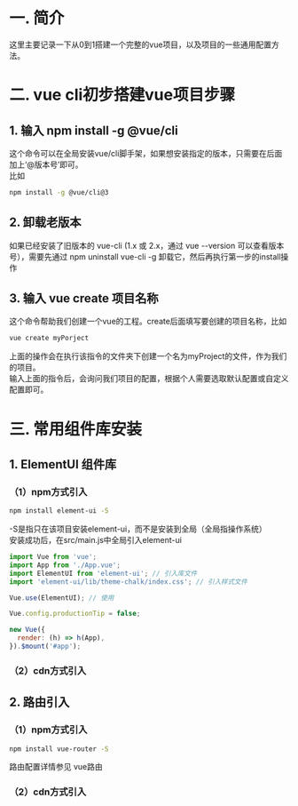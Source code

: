 # 一. 简介
这里主要记录一下从0到1搭建一个完整的vue项目，以及项目的一些通用配置方法。

# 二. vue cli初步搭建vue项目步骤
## 1. 输入 npm install -g @vue/cli
这个命令可以在全局安装vue/cli脚手架，如果想安装指定的版本，只需要在后面加上‘@版本号’即可。  
比如
```bash
npm install -g @vue/cli@3
```
## 2. 卸载老版本
如果已经安装了旧版本的 vue-cli (1.x 或 2.x，通过 vue --version 可以查看版本号），需要先通过 npm uninstall vue-cli -g 卸载它，然后再执行第一步的install操作
## 3. 输入 vue create 项目名称
这个命令帮助我们创建一个vue的工程。create后面填写要创建的项目名称，比如
```bash
vue create myPorject
```
上面的操作会在执行该指令的文件夹下创建一个名为myProject的文件，作为我们的项目。  
输入上面的指令后，会询问我们项目的配置，根据个人需要选取默认配置或自定义配置即可。

# 三. 常用组件库安装
## 1. ElementUI 组件库
### （1）npm方式引入
```bash
npm install element-ui -S
```
-S是指只在该项目安装element-ui，而不是安装到全局（全局指操作系统）  
安装成功后，在src/main.js中全局引入element-ui  
```javascript
import Vue from 'vue';
import App from './App.vue';
import ElementUI from 'element-ui'; // 引入库文件
import 'element-ui/lib/theme-chalk/index.css'; // 引入样式文件

Vue.use(ElementUI); // 使用

Vue.config.productionTip = false;

new Vue({
  render: (h) => h(App),
}).$mount('#app');
```
### （2）cdn方式引入

## 2. 路由引入
### （1）npm方式引入
```bash
npm install vue-router -S
```
路由配置详情参见 vue路由
### （2）cdn方式引入

